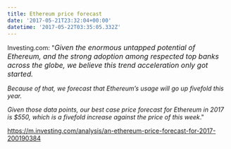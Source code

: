 ```yaml
---
title: Ethereum price forecast
date: '2017-05-21T23:32:04+00:00'
datetime: '2017-05-22T03:35:05.332Z'
---
```



Investing.com: "<span style="font-size: 1rem;"><i>Given the enormous untapped potential of Ethereum, and the strong adoption among respected top banks across the globe, we believe this trend acceleration only got started.</i></span>

*Because of that, we forecast that Ethereum’s usage will go up fivefold this year.*

*Given those data points, our best case price forecast for Ethereum in 2017 is $550, which is a fivefold increase against the price of this week*."

https://m.investing.com/analysis/an-ethereum-price-forecast-for-2017-200190384